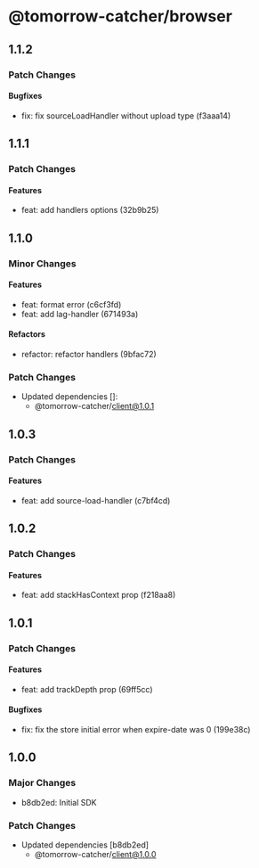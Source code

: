 # @tomorrow-catcher/browser

## 1.1.2

### Patch Changes

#### Bugfixes

- fix: fix sourceLoadHandler without upload type (f3aaa14)

## 1.1.1

### Patch Changes

#### Features

- feat: add handlers options (32b9b25)

## 1.1.0

### Minor Changes

#### Features

- feat: format error (c6cf3fd)
- feat: add lag-handler (671493a)

#### Refactors

- refactor: refactor handlers (9bfac72)

### Patch Changes

- Updated dependencies []:
  - @tomorrow-catcher/client@1.0.1

## 1.0.3

### Patch Changes

#### Features

- feat: add source-load-handler (c7bf4cd)

## 1.0.2

### Patch Changes

#### Features

- feat: add stackHasContext prop (f218aa8)

## 1.0.1

### Patch Changes

#### Features

- feat: add trackDepth prop (69ff5cc)

#### Bugfixes

- fix: fix the store initial error when expire-date was 0 (199e38c)

## 1.0.0

### Major Changes

- b8db2ed: Initial SDK

### Patch Changes

- Updated dependencies [b8db2ed]
  - @tomorrow-catcher/client@1.0.0

